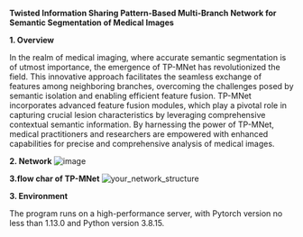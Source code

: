 
**Twisted Information Sharing Pattern-Based Multi-Branch Network for Semantic Segmentation of Medical Images**

**1. Overview**

In the realm of medical imaging, where accurate semantic segmentation is of utmost importance, the emergence of TP-MNet has revolutionized the field. This innovative approach facilitates the seamless exchange of features among neighboring branches, overcoming the challenges posed by semantic isolation and enabling efficient feature fusion. TP-MNet incorporates advanced feature fusion modules, which play a pivotal role in capturing crucial lesion characteristics by leveraging comprehensive contextual semantic information. By harnessing the power of TP-MNet, medical practitioners and researchers are empowered with enhanced capabilities for precise and comprehensive analysis of medical images.


**2. Network**
![image](https://github.com/YF-W/TP-MNet/assets/66008255/bb040db5-0461-4011-924f-d951dad672d3)


**3.flow char of TP-MNet**
![your_network_structure](https://github.com/YF-W/TP-MNet/assets/66008255/7b6b6629-b53b-43c0-b1fc-96315c8af56b)


**3. Environment**

The program runs on a high-performance server, with Pytorch version no less than 1.13.0 and Python version 3.8.15.
